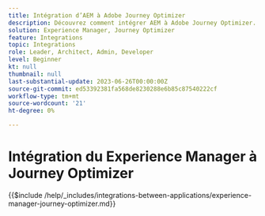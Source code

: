 ```yaml
---
title: Intégration d’AEM à Adobe Journey Optimizer
description: Découvrez comment intégrer AEM à Adobe Journey Optimizer.
solution: Experience Manager, Journey Optimizer
feature: Integrations
topic: Integrations
role: Leader, Architect, Admin, Developer
level: Beginner
kt: null
thumbnail: null
last-substantial-update: 2023-06-26T00:00:00Z
source-git-commit: ed53392381fa568de8230288e6b85c87540222cf
workflow-type: tm+mt
source-wordcount: '21'
ht-degree: 0%

---
```



# Intégration du Experience Manager à Journey Optimizer

{{$include /help/_includes/integrations-between-applications/experience-manager-journey-optimizer.md}}
